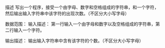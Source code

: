描述
写出一个程序，接受一个由字母、数字和空格组成的字符串，和一个字符，然后输出输入字符串中该字符的出现次数。（不区分大小写字母）

数据范围： 
输入描述：
第一行输入一个由字母和数字以及空格组成的字符串，第二行输入一个字符。

输出描述：
输出输入字符串中含有该字符的个数。（不区分大小写字母）